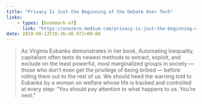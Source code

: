 ```yaml
---
title: "Privacy Is Just the Beginning of the Debate Over Tech"
links:
    - types: [bookmark-of]
      link: "https://onezero.medium.com/privacy-is-just-the-beginning-of-the-debate-over-tech-8807c2f8458f"
date: 2019-08-13T20:36:48.972+00:00
---
```


> As Virginia Eubanks demonstrates in her book, Automating Inequality, capitalism often tests its newest methods to extract, exploit, and exclude on the least powerful, most marginalized groups in society — those who don’t even get the privilege of being bribed — before rolling them out to the rest of us. We should heed the warning told to Eubanks by a woman on welfare whose life is tracked and controlled at every step: “You should pay attention to what happens to us. You’re next.”